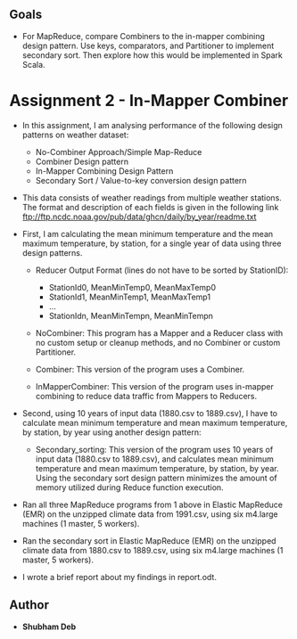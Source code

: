 ## Goals
*  For MapReduce, compare Combiners to the in-mapper combining design pattern. Use keys, comparators, and Partitioner to implement secondary sort. Then explore how this would be implemented in Spark Scala.


# Assignment 2 - In-Mapper Combiner 

* In this assignment, I am analysing performance of the following design patterns on weather dataset: 
	* No-Combiner Approach/Simple Map-Reduce 
	* Combiner Design pattern 
	* In-Mapper Combining Design Pattern 
	* Secondary Sort / Value-to-key conversion design pattern

* This data consists of weather readings from multiple weather stations. The format and description of each fields is given in the following link ftp://ftp.ncdc.noaa.gov/pub/data/ghcn/daily/by_year/readme.txt

* First, I am calculating the mean minimum temperature and the mean maximum temperature, by station, for a single year of data using three design patterns.
  * Reducer Output Format (lines do not have to be sorted by StationID):
	* StationId0, MeanMinTemp0, MeanMaxTemp0
	* StationId1, MeanMinTemp1, MeanMaxTemp1
	* …
	* StationIdn, MeanMinTempn, MeanMinTempn

  * NoCombiner: This program has a Mapper and a Reducer class with no custom setup or cleanup methods, and no Combiner or custom Partitioner. 

  * Combiner: This version of the program uses a Combiner.

  * InMapperCombiner: This version of the program uses in-mapper combining to reduce data traffic from Mappers to Reducers.

* Second, using 10 years of input data (1880.csv to 1889.csv), I have to calculate mean minimum temperature and mean maximum temperature, by station, by year using another design pattern: 

	* Secondary_sorting: This version of the program uses 10 years of input data (1880.csv to 1889.csv), and calculates mean minimum temperature and mean maximum
	temperature, by station, by year. Using the secondary sort design pattern minimizes the amount of memory utilized during Reduce function execution.

* Ran all three MapReduce programs from 1 above in Elastic MapReduce (EMR) on the unzipped climate data from 1991.csv, using six m4.large machines (1 master, 5 workers).

* Ran the secondary sort in Elastic MapReduce (EMR) on the unzipped climate data from 1880.csv to 1889.csv, using six m4.large machines (1 master, 5 workers).

* I wrote a brief report about my findings in report.odt.

## Author
* **Shubham Deb**
